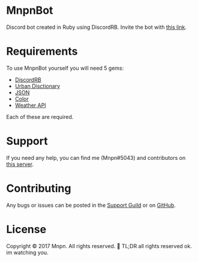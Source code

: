 # MnpnBot
Discord bot created in Ruby using DiscordRB.
Invite the bot with [this link](https://discordapp.com/oauth2/authorize?client_id=289471282720800768&scope=bot&permissions=0).

# Requirements
To use MnpnBot yourself you will need 5 gems:
- [DiscordRB](https://github.com/meew0/discordrb)
- [Urban Disctionary](https://github.com/milesmatthias/urban_dict)
- [JSON](https://github.com/flori/json)
- [Color](https://github.com/halostatue/color)
- [Weather API](https://github.com/stewart/weather-api)

Each of these are required.

# Support
If you need any help, you can find me (Mnpn#5043) and contributors on [this server](https://discord.gg/Ww74Xjh).

# Contributing
Any bugs or issues can be posted in the [Support Guild](https://discord.gg/Ww74Xjh) or on [GitHub](https://github.com/Mnpn03/MnpnBot).

# License
Copyright © 2017 Mnpn. All rights reserved. :eyes:
TL;DR all rights reserved ok. im watching you.
